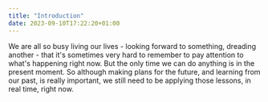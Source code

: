 ```yaml
---
title: "Introduction" 
date: 2023-09-10T17:22:20+01:00 
---
```


We are all so busy living our lives - looking forward to something, dreading another - that it's sometimes very hard
to remember to pay attention to what's happening right now.  But the only time we can do anything is in the present
moment.  So although making plans for the future, and learning from our past, is really important, we still need
to be applying those lessons, in real time, right now.